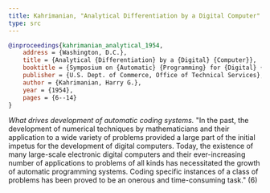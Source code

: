 ```yaml
---
title: Kahrimanian, "Analytical Differentiation by a Digital Computer" (1954)
type: src
---
```


```bibtex
@inproceedings{kahrimanian_analytical_1954,
	address = {Washington, D.C.},
	title = {Analytical {Differentiation} by a {Digital} {Computer}},
	booktitle = {Symposium on {Automatic} {Programming} for {Digital} {Computers}, {Office} of {Naval} {Research}, {Department} of the {Navy}, {Washington}, {D}.{C}., 13-14 {May} 1954},
	publisher = {U.S. Dept. of Commerce, Office of Technical Services},
	author = {Kahrimanian, Harry G.},
	year = {1954},
	pages = {6--14}
}
```

*What drives development of automatic coding systems.* "In the past, the development of numerical techniques by mathematicians and their application to a wide variety of problems provided a large part of the initial impetus for the development of digital computers. Today, the existence of many large-scale electronic digital computers and their ever-increasing number of applications to problems of all kinds has necessitated the growth of automatic programming systems. Coding specific instances of a class of problems has been proved to be an onerous and time-consuming task." (6)